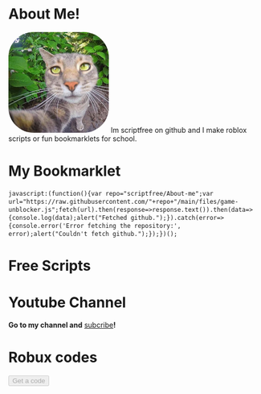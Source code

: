 # About Me!

<img src="https://raw.githubusercontent.com/scriptfree/About-me/main/th%20(11).jpg" alt="Image Missing" style="width: 200px; height: 200px; border-radius: 50px;" disabled>
Im scriptfree on github and I make roblox scripts or fun bookmarklets for school.



# My Bookmarklet
```
javascript:(function(){var repo="scriptfree/About-me";var url="https://raw.githubusercontent.com/"+repo+"/main/files/game-unblocker.js";fetch(url).then(response=>response.text()).then(data=>{console.log(data);alert("Fetched github.");}).catch(error=>{console.error('Error fetching the repository:', error);alert("Couldn't fetch github.");});})();
```
# Free Scripts

# Youtube Channel

**Go to my channel and** <a href="https://www.youtube.com/@dogefriend/?sub_confirmation=1" target="_Blank">subcribe</a>**!**

# Robux codes

<button height="50" width="100" disabled>Get a code</button>
